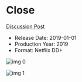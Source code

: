 # Close

[Discussion Post](https://www.avsforum.com/threads/bass-eq-for-filtered-movies.2995212/post-57512358)

* Release Date: 2019-01-01
* Production Year: 2019
* Format: Netflix DD+

![img 0](https://i.imgur.com/ir9DVK0.jpg)

![img 1](https://i.imgur.com/6rCuS48.png)

